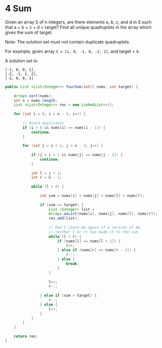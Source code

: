 # 4 Sum

Given an array S of n integers, are there elements a, b, c, and d in S such that a + b + c + d = target? Find all unique quadruplets in the array which gives the sum of target.

Note: The solution set must not contain duplicate quadruplets.

For example, given array `S = [1, 0, -1, 0, -2, 2]`, and target = `0`.
 
A solution set is: 
```
[-1, 0, 0, 1], 
[-2, -1, 1, 2], 
[-2, 0, 0, 2] 
```
```java
public List <List<Integer>> fourSum(int[] nums, int target) {
    
    Arrays.sort(nums);
    int n = nums.length;  
    List <List<Integer>> res = new LinkedList<>();
    
    for (int i = 0; i < n - 3; i++) {
        
        // Avoid duplicates
        if (i > 0 && nums[i] == nums[i - 1]) {
            continue;
        }
        
        for (int j = i + 1; j < n - 2; j++) {
            
            if (j > i + 1 && nums[j] == nums[j - 1]) {
                continue;
            }
            
            int l = j + 1;
            int r = n - 1;
            
            while (l < r) {
                
                int sum = nums[i] + nums[j] + nums[l] + nums[r];
                
                if (sum == target) {
                    List <Integer> list =
                    Arrays.asList(nums[i], nums[j], nums[l], nums[r]);
                    res.add(list);
                    
                    // Don't count me again if a version of me 
                    // (either l or r) has made it to the sum
                    while (l < r) {
                        if (nums[l] == nums[l + 1]) {
                            l++;
                        } else if (nums[r] == nums[r - 1]) {
                            r--;
                        } else {
                            break;
                        }
                    }
                    
                    l++;
                    r--;
                    
                } else if (sum > target) {
                    r--;
                } else {
                    l++;
                }
            }
        }
    }
    
    return res;
}
```

